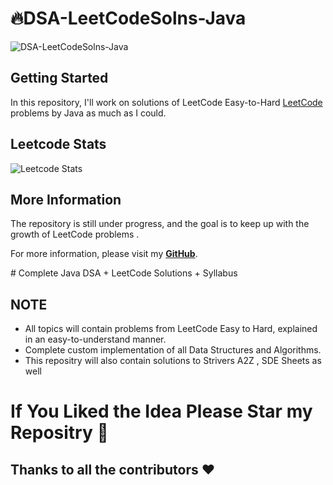  




# 🔥DSA-LeetCodeSolns-Java

![DSA-LeetCodeSolns-Java](https://socialify.git.ci/animeshhh/DSA-LeetCodeSolns-Java/image?description=1&font=Inter&language=1&owner=1&pattern=Charlie%20Brown&theme=Dark)



## Getting Started

In this repository, I'll work on solutions of LeetCode Easy-to-Hard [LeetCode](https://leetcode.com/problemset/all/) problems by Java as much as I could.

## Leetcode Stats
![Leetcode Stats](https://leetcard.jacoblin.cool/animeshofficial9?ext=activity)

## More Information

The repository is still under progress, and the goal is to keep up with the growth of LeetCode problems .

For more information, please visit my [**GitHub**](https://github.com/animeshhh).

﻿# Complete Java DSA + LeetCode Solutions + Syllabus

## NOTE
- All topics will contain problems from LeetCode Easy to Hard, explained in an easy-to-understand manner.
- Complete custom implementation of all Data Structures and Algorithms.
- This repositry will also contain solutions to Strivers A2Z , SDE Sheets as well

# If You Liked the Idea Please Star my Repositry 🌟
## Thanks to all the contributors ❤️


